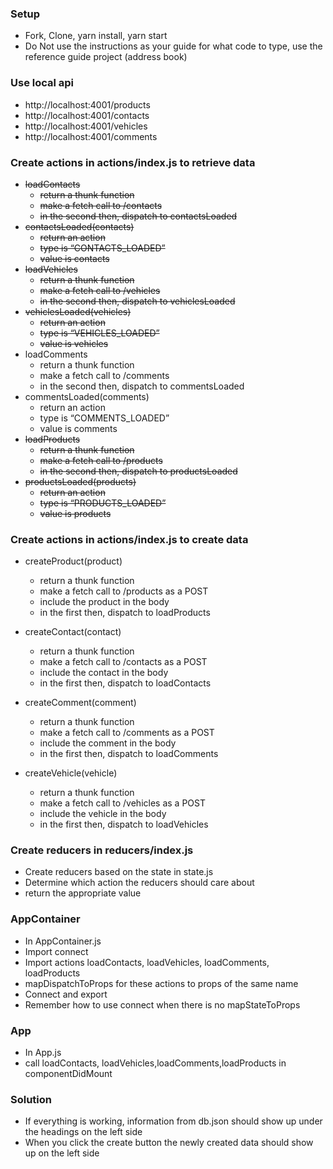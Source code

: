 ### Setup
* Fork, Clone, yarn install, yarn start
* Do Not use the instructions as your guide for what code to type, use the reference guide project (address book)

### Use local api
* http://localhost:4001/products
* http://localhost:4001/contacts
* http://localhost:4001/vehicles
* http://localhost:4001/comments


### Create actions in actions/index.js to retrieve data
* ~~loadContacts~~
    * ~~return a thunk function~~
    * ~~make a fetch call to /contacts~~
    * ~~in the second then, dispatch to contactsLoaded~~
* ~~contactsLoaded(contacts)~~
    * ~~return an action~~
    * ~~type is “CONTACTS_LOADED”~~
    * ~~value is contacts~~
* ~~loadVehicles~~
    * ~~return a thunk function~~
    * ~~make a fetch call to /vehicles~~
    * ~~in the second then, dispatch to vehiclesLoaded~~
* ~~vehiclesLoaded(vehicles)~~
    * ~~return an action~~
    * ~~type is “VEHICLES_LOADED”~~
    * ~~value is vehicles~~
* loadComments
    * return a thunk function
    * make a fetch call to /comments
    * in the second then, dispatch to commentsLoaded
* commentsLoaded(comments)
    * return an action
    * type is “COMMENTS_LOADED”
    * value is comments
* ~~loadProducts~~
    * ~~return a thunk function~~
    * ~~make a fetch call to /products~~
    * ~~in the second then, dispatch to productsLoaded~~
* ~~productsLoaded(products)~~
    * ~~return an action~~
    * ~~type is “PRODUCTS_LOADED”~~
    * ~~value is products~~

### Create actions in actions/index.js to create data
* createProduct(product)
   * return a thunk function
   * make a fetch call to /products as a POST
   * include the product in the body
   * in the first then, dispatch to loadProducts

* createContact(contact)
   * return a thunk function
   * make a fetch call to /contacts as a POST
   * include the contact in the body
   * in the first then, dispatch to loadContacts

* createComment(comment)
   * return a thunk function
   * make a fetch call to /comments as a POST
   * include the comment in the body
   * in the first then, dispatch to loadComments

* createVehicle(vehicle)
   * return a thunk function
   * make a fetch call to /vehicles as a POST
   * include the vehicle in the body
   * in the first then, dispatch to loadVehicles

### Create reducers in reducers/index.js
* Create reducers based on the state in state.js
* Determine which action the reducers should care about
* return the appropriate value

### AppContainer
* In AppContainer.js
* Import connect
* Import actions loadContacts, loadVehicles, loadComments, loadProducts
* mapDispatchToProps for these actions to props of the same name
* Connect and export
* Remember how to use connect when there is no mapStateToProps

### App
* In App.js
* call loadContacts, loadVehicles,loadComments,loadProducts in componentDidMount

### Solution
* If everything is working, information from db.json should show up under the headings on the left side
* When you click the create button the newly created data should show up on the left side
